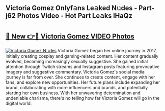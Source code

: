 ## Victoria Gomez Onlyf𝚊ns Le𝚊ked N𝚞des - Part-j62 Photos Video - Hot Part Le𝚊ks IHaQz

# <h2><a href="http://ab63436.deff.icu/?id=Victoria+Gomez">🔗 New 👉🔴 Victoria Gomez VIDEO Photos</a></h2>

[![Victoria Gomez N𝚞des](https://i.imgur.com/rIISA9y.gif)](http://ab63436.deff.icu/?id=Victoria+Gomez)
Victoria Gomez began her online journey in 2017, initially creating cosplay and gaming-related content. Her content gradually evolved, becoming increasingly sexually suggestive. She gained initial attention through Twitch streams and Instagram posts featuring provocative imagery and suggestive commentary. Victoria Gomez's social media journey is far from over. She continues to create content, engage with her fans, and explore new opportunities. Her future plans include expanding her brand, collaborating with more influencers and brands, and potentially starting her own business. With her unwavering determination and undeniable charisma, there's no telling how far Victoria Gomez will go in the digital world.
